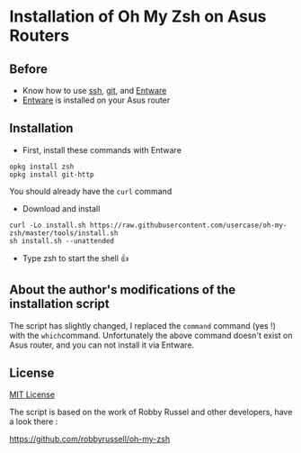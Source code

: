 # Installation of Oh My Zsh on Asus Routers

## Before 

- Know how to use [ssh](https://www.unix.com/man-page/redhat/1/ssh/), [git](https://git-scm.com/), and [Entware](https://github.com/Entware/Entware)
- [Entware](https://github.com/Entware/Entware) is installed on your Asus router

## Installation
- First, install these commands with Entware
```
opkg install zsh
opkg install git-http
````
You should already have the `curl` command

- Download and install

```
curl -Lo install.sh https://raw.githubusercontent.com/usercase/oh-my-zsh/master/tools/install.sh
sh install.sh --unattended
```

- Type zsh to start the shell :thumbsup:

##  About the author's modifications of the installation script
The script has slightly changed, I replaced the `command` command (yes !) with the `which`command.
Unfortunately the above command doesn't exist on Asus router, and you can not install it via Entware.

## License 

[MIT License](https://github.com/robbyrussell/oh-my-zsh/blob/master/LICENSE.txt)

The script is based on the work of Robby Russel and other developers, have a look there : 

https://github.com/robbyrussell/oh-my-zsh
